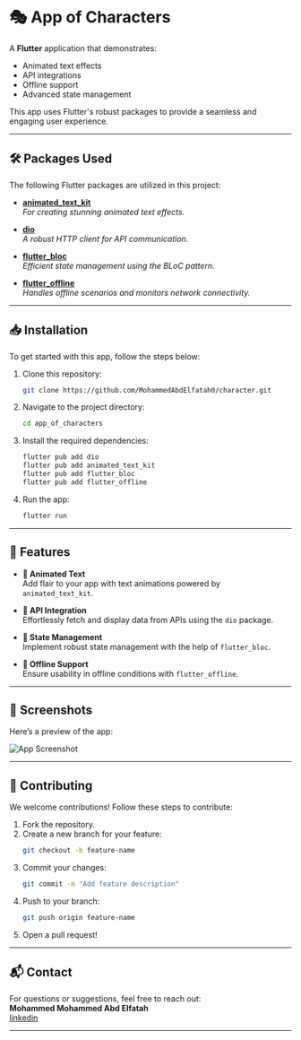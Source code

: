 # 🎭 App of Characters  

A **Flutter** application that demonstrates:  
- Animated text effects  
- API integrations  
- Offline support  
- Advanced state management  

This app uses Flutter's robust packages to provide a seamless and engaging user experience.

---

## 🛠️ Packages Used  

The following Flutter packages are utilized in this project:  

- **[animated_text_kit](https://pub.dev/packages/animated_text_kit)**  
  _For creating stunning animated text effects._  

- **[dio](https://pub.dev/packages/dio)**  
  _A robust HTTP client for API communication._  

- **[flutter_bloc](https://pub.dev/packages/flutter_bloc)**  
  _Efficient state management using the BLoC pattern._  

- **[flutter_offline](https://pub.dev/packages/flutter_offline)**  
  _Handles offline scenarios and monitors network connectivity._  

---

## 📥 Installation  

To get started with this app, follow the steps below:  

1. Clone this repository:  
   ```bash  
   git clone https://github.com/MohammedAbdElfatah0/character.git  
   ```  

2. Navigate to the project directory:  
   ```bash  
   cd app_of_characters  
   ```  

3. Install the required dependencies:  
   ```bash  
   flutter pub add dio  
   flutter pub add animated_text_kit  
   flutter pub add flutter_bloc  
   flutter pub add flutter_offline  
   ```  

4. Run the app:  
   ```bash  
   flutter run  
   ```  

---

## 🚀 Features  

- **🎨 Animated Text**  
  Add flair to your app with text animations powered by `animated_text_kit`.  

- **🔗 API Integration**  
  Effortlessly fetch and display data from APIs using the `dio` package.  

- **🧩 State Management**  
  Implement robust state management with the help of `flutter_bloc`.  

- **📡 Offline Support**  
  Ensure usability in offline conditions with `flutter_offline`.  

---

## 📸 Screenshots  

Here’s a preview of the app:  

![App Screenshot](https://github.com/user-attachments/assets/876a69ec-35dd-4825-b20e-b33ec8b7f6e1)  

---

## 🤝 Contributing  

We welcome contributions! Follow these steps to contribute:  
1. Fork the repository.  
2. Create a new branch for your feature:  
   ```bash  
   git checkout -b feature-name  
   ```  
3. Commit your changes:  
   ```bash  
   git commit -m "Add feature description"  
   ```  
4. Push to your branch:  
   ```bash  
   git push origin feature-name  
   ```  
5. Open a pull request!  

---

## 📬 Contact  

For questions or suggestions, feel free to reach out:  
**Mohammed Mohammed Abd Elfatah**  
[linkedin](https://www.linkedin.com/in/mohamed-mohamed-abd-elfatah-a276ab264/)  

---
